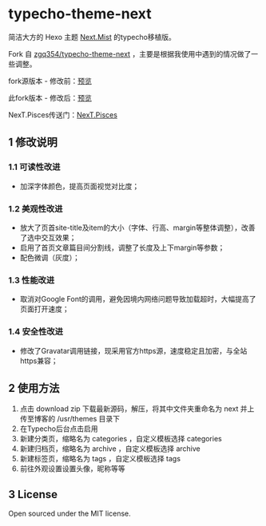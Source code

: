 # typecho-theme-next

简洁大方的 Hexo 主题 [Next.Mist](https://github.com/iissnan/hexo-theme-next) 的typecho移植版。



Fork 自 [zgq354/typecho-theme-next](https://github.com/zgq354/typecho-theme-next) ，主要是根据我使用中遇到的情况做了一些调整。



fork源版本 - 修改前：[预览](http://blog.izgq.net/)

此fork版本 - 修改后：[预览](https://heary.cn)



NexT.Pisces传送门：[NexT.Pisces](https://github.com/newraina/typecho-theme-NexTPisces)



## 1  修改说明

### 1.1  可读性改进

- 加深字体颜色，提高页面视觉对比度；

### 1.2  美观性改进

- 放大了页首site-title及item的大小（字体、行高、margin等整体调整），改善了选中交互效果；
- 启用了首页文章篇目间分割线，调整了长度及上下margin等参数；
- 配色微调（灰度）；


### 1.3  性能改进

- 取消对Google Font的调用，避免因境内网络问题导致加载超时，大幅提高了页面打开速度；

### 1.4  安全性改进

- 修改了Gravatar调用链接，现采用官方https源，速度稳定且加密，与全站https兼容；





## 2  使用方法

1. 点击 download zip 下载最新源码，解压，将其中文件夹重命名为 next 并上传至博客的 /usr/themes 目录下
2. 在Typecho后台点击启用
3. 新建分类页，缩略名为 categories ，自定义模板选择 categories 
4. 新建归档页，缩略名为 archive ，自定义模板选择 archive
5. 新建标签页，缩略名为 tags ，自定义模板选择 tags
6. 前往外观设置设置头像，昵称等等



## 3  License

Open sourced under the MIT license.
